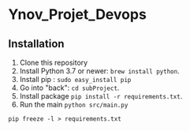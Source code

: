 # Ynov_Projet_Devops

## Installation

1. Clone this repository
2. Install Python 3.7 or newer: `brew install python`.
3. Install pip : `sudo easy_install pip`
4. Go into "back": `cd subProject`.
5. Install package `pip install -r requirements.txt`.
6. Run the main `python src/main.py`

`pip freeze -l > requirements.txt`